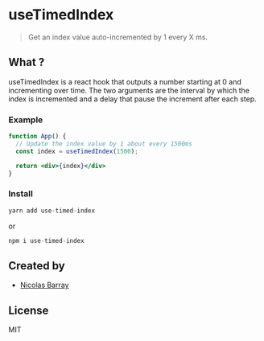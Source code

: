 # useTimedIndex

> Get an index value auto-incremented by 1 every X ms.

## What ?

useTimedIndex is a react hook that outputs a number starting at 0 and
incrementing over time. The two arguments are the interval by which the
index is incremented and a delay that pause the increment after each step.

### Example

```jsx
function App() {
  // Update the index value by 1 about every 1500ms
  const index = useTimedIndex(1500);

  return <div>{index}</div>
}
```

### Install

```javascript
yarn add use-timed-index
```

or

```javascript
npm i use-timed-index
```

## Created by

- [Nicolas Barray](https://nicobarray.com)

## License

MIT
